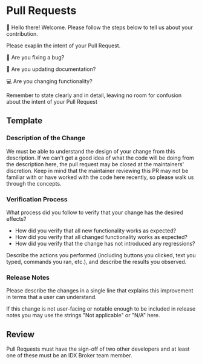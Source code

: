 # Pull Requests

👋 Hello there! Welcome. Please follow the steps below to tell us about your contribution.

Please exaplin the intent of your Pull Request.

🐛 Are you fixing a bug?

📝 Are you updating documentation?

💻 Are you changing functionality?

Remember to state clearly and in detail, leaving no room for confusion about the intent of your Pull Request

## Template

### Description of the Change

We must be able to understand the design of your change from this description. If we can't get a good idea of what the code will be doing from the description here, the pull request may be closed at the maintainers' discretion. Keep in mind that the maintainer reviewing this PR may not be familiar with or have worked with the code here recently, so please walk us through the concepts.

### Verification Process


What process did you follow to verify that your change has the desired effects?

- How did you verify that all new functionality works as expected?
- How did you verify that all changed functionality works as expected?
- How did you verify that the change has not introduced any regressions?

Describe the actions you performed (including buttons you clicked, text you typed, commands you ran, etc.), and describe the results you observed.


### Release Notes

Please describe the changes in a single line that explains this improvement in
terms that a user can understand.

If this change is not user-facing or notable enough to be included in release notes
you may use the strings "Not applicable" or "N/A" here.


## Review

Pull Requests must have the sign-off of two other developers and at least one of these must be an IDX Broker team member.
